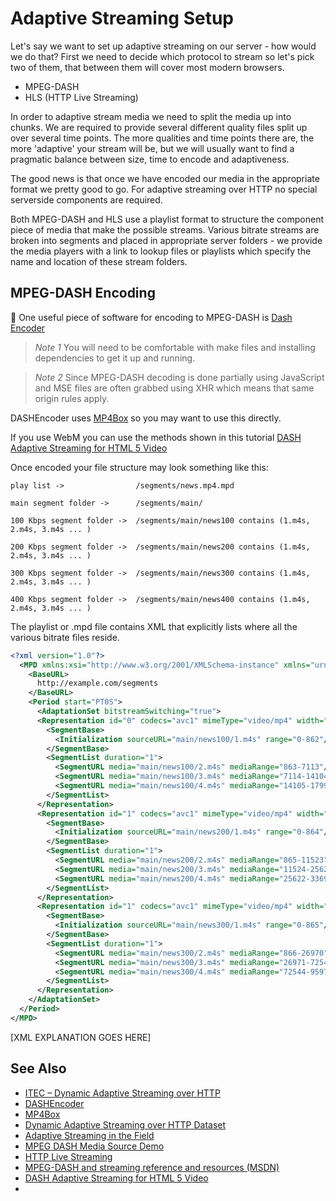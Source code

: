 Adaptive Streaming Setup
========================

Let's say we want to set up adaptive streaming on our server - how would we do that? First we need to decide which protocol to stream so let's pick two of them, that between them will cover most modern browsers.

* MPEG-DASH
* HLS (HTTP Live Streaming)

In order to adaptive stream media we need to split the media up into chunks. We are required to provide several different quality files split up over several time points. The more qualities and time points there are, the more 'adaptive' your stream will be, but we will usually want to find a pragmatic balance between size, time to encode and adaptiveness.

The good news is that once we have encoded our media in the appropriate format we pretty good to go. For adaptive streaming over HTTP no special serverside components are required.

Both MPEG-DASH and HLS use a playlist format to structure the component piece of media that make the possible streams. Various bitrate streams are broken into segments and placed in appropriate server folders - we provide the media players with a link to lookup files or playlists which specify the name and location of these stream folders.


MPEG-DASH Encoding
------------------

One useful piece of software for encoding to MPEG-DASH is [Dash Encoder](https://github.com/slederer/DASHEncoder) 

> *Note 1* You will need to be comfortable with make files and installing dependencies to get it up and running.

> *Note 2* Since MPEG-DASH decoding is done partially using JavaScript and MSE files are often grabbed using XHR which means that same origin rules apply.

DASHEncoder uses [MP4Box](http://gpac.wp.mines-telecom.fr/mp4box/dash/) so you may want to use this directly.

If you use WebM you can use the methods shown in this tutorial [DASH Adaptive Streaming for HTML 5 Video](https://developer.mozilla.org/en-US/docs/Web/HTML/DASH_Adaptive_Streaming_for_HTML_5_Video)

Once encoded your file structure may look something like this:

`````
play list ->                /segments/news.mp4.mpd
  
main segment folder ->      /segments/main/

100 Kbps segment folder ->  /segments/main/news100 contains (1.m4s, 2.m4s, 3.m4s ... )

200 Kbps segment folder ->  /segments/main/news200 contains (1.m4s, 2.m4s, 3.m4s ... )

300 Kbps segment folder ->  /segments/main/news300 contains (1.m4s, 2.m4s, 3.m4s ... )

400 Kbps segment folder ->  /segments/main/news400 contains (1.m4s, 2.m4s, 3.m4s ... )
`````

The playlist or .mpd file contains XML that explicitly lists where all the various bitrate files reside.

`````xml
<?xml version="1.0"?>
  <MPD xmlns:xsi="http://www.w3.org/2001/XMLSchema-instance" xmlns="urn:mpeg:DASH:schema:MPD:2011"  xsi:schemaLocation="urn:mpeg:DASH:schema:MPD:2011" profiles="urn:mpeg:dash:profile:isoff-main:2011" type="static" mediaPresentationDuration="PT0H9M56.46S">
    <BaseURL>
      http://example.com/segments
    </BaseURL>
    <Period start="PT0S">
      <AdaptationSet bitstreamSwitching="true">
      <Representation id="0" codecs="avc1" mimeType="video/mp4" width="320" height="240" startWithSAP="1" bandwidth="46986">
        <SegmentBase>
          <Initialization sourceURL="main/news100/1.m4s" range="0-862"/>
        </SegmentBase>
        <SegmentList duration="1">
          <SegmentURL media="main/news100/2.m4s" mediaRange="863-7113"/>
          <SegmentURL media="main/news100/3.m4s" mediaRange="7114-14104"/>
          <SegmentURL media="main/news100/4.m4s" mediaRange="14105-17990"/>
        </SegmentList>
      </Representation>
      <Representation id="1" codecs="avc1" mimeType="video/mp4" width="320" height="240" startWithSAP="1" bandwidth="91932">
        <SegmentBase>
          <Initialization sourceURL="main/news200/1.m4s" range="0-864"/>
        </SegmentBase>
        <SegmentList duration="1">
          <SegmentURL media="main/news200/2.m4s" mediaRange="865-11523"/>
          <SegmentURL media="main/news200/3.m4s" mediaRange="11524-25621"/>
          <SegmentURL media="main/news200/4.m4s" mediaRange="25622-33693"/>
        </SegmentList>
      </Representation>
      <Representation id="1" codecs="avc1" mimeType="video/mp4" width="320" height="240" startWithSAP="1" bandwidth="270370">
        <SegmentBase>
          <Initialization sourceURL="main/news300/1.m4s" range="0-865"/>
        </SegmentBase>
        <SegmentList duration="1">
          <SegmentURL media="main/news300/2.m4s" mediaRange="866-26970"/>
          <SegmentURL media="main/news300/3.m4s" mediaRange="26971-72543"/>
          <SegmentURL media="main/news300/4.m4s" mediaRange="72544-95972"/>
        </SegmentList>
      </Representation>
    </AdaptationSet>
  </Period>
</MPD>
`````

[XML EXPLANATION GOES HERE]


See Also
--------

- [ITEC – Dynamic Adaptive Streaming over HTTP](http://www-itec.uni-klu.ac.at/dash/?page_id=207)
- [DASHEncoder](https://github.com/slederer/DASHEncoder)
- [MP4Box](http://gpac.wp.mines-telecom.fr/mp4box)
- [Dynamic Adaptive Streaming over HTTP Dataset](http://www-itec.uni-klu.ac.at/bib/files/p89-lederer.pdf)
- [Adaptive Streaming in the Field](http://www.streamingmedia.com/Articles/Editorial/Featured-Articles/Adaptive-Streaming-in-the-Field-73017.aspx)
- [MPEG DASH Media Source Demo](https://dash-mse-test.appspot.com/media.html)
- [HTTP Live Streaming](https://developer.apple.com/streaming/)
- [MPEG-DASH and streaming reference and resources (MSDN)](http://msdn.microsoft.com/en-us/library/dn551370(v=vs.85).aspx)
- [DASH Adaptive Streaming for HTML 5 Video](https://developer.mozilla.org/en-US/docs/Web/HTML/DASH_Adaptive_Streaming_for_HTML_5_Video)
- 



